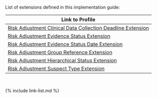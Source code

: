 
List of extensions defined in this implementation guide:

|Link to Profile|
|---|
|[Risk Adjustment Clinical Data Collection Deadline Extension](StructureDefinition-ra-clinicalDataCollectionDeadline.html)|
|[Risk Adjustment Evidence Status Extension](StructureDefinition-ra-evidenceStatus.html)|
|[Risk Adjustment Evidence Status Date Extension](StructureDefinition-ra-evidenceStatusDate.html)|
|[Risk Adjustment Group Reference Extension](StructureDefinition-ra-groupReference.html)|
|[Risk Adjustment Hierarchical Status Extension](StructureDefinition-ra-hierarchicalStatus.html)|
|[Risk Adjustment Suspect Type Extension](StructureDefinition-ra-suspectType.html)|

<br />

{% include link-list.md %}
